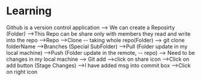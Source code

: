# Learning

Github is a version control application
--> We can create a Reposirty (Folder)
-->This Repo can be share only with members they read and write into the repo
-->Repo
-->Clone -- taking whole repo(Folder)
--> git clone <Repourl> folderName
-->Branches (Special SubFolder)
-->Pull (Folder update in my local machine)
-->Push (Folder update in the remote, -- repo)
--> Need to be changes in my local machine
--> Git add
-->click on share icon
-->Click on add button (Stage Changes)
-->I have added msg into commit box
-->Click on right icon
